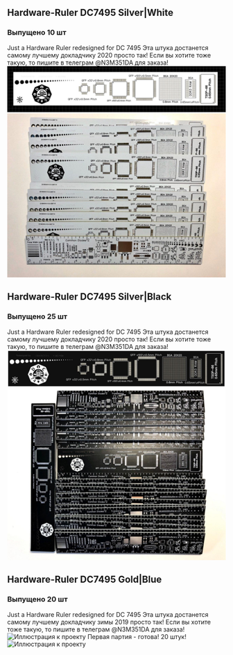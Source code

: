 ## Hardware-Ruler DC7495 Silver|White
### Выпущено 10 шт
Just a Hardware Ruler redesigned for DC 7495
Эта штука достанется самому лучшему докладчику 2020 просто так!
Если вы хотите тоже такую, то пишите в телеграм @N3M351DA для заказа!
![Иллюстрация к проекту](https://github.com/n3m351d4/Hardware-Ruler/blob/master/DC7495WhiteEd/%D0%A1%D0%BD%D0%B8%D0%BC%D0%BE%D0%BA.JPG)
![Иллюстрация к проекту](https://github.com/n3m351d4/Hardware-Ruler/blob/master/DC7495WhiteEd/photo_2020-08-08_16-42-48.jpg)

## Hardware-Ruler DC7495 Silver|Black
### Выпущено 25 шт
Just a Hardware Ruler redesigned for DC 7495
Эта штука достанется самому лучшему докладчику 2020 просто так!
Если вы хотите тоже такую, то пишите в телеграм @N3M351DA для заказа!
![Иллюстрация к проекту](https://github.com/n3m351d4/Hardware-Ruler/blob/master/DC7495BlackEd/%D0%A1%D0%BD%D0%B8%D0%BC%D0%BE%D0%BA.JPG)
![Иллюстрация к проекту](https://github.com/n3m351d4/Hardware-Ruler/blob/master/DC7495BlackEd/photo_2020-08-08_16-27-06.jpg)


## Hardware-Ruler DC7495 Gold|Blue
### Выпущено 20 шт
Just a Hardware Ruler redesigned for DC 7495
Эта штука достанется самому лучшему докладчику зимы 2019 просто так!
Если вы хотите тоже такую, то пишите в телеграм @N3M351DA для заказа!
![Иллюстрация к проекту](https://pp.userapi.com/c849036/v849036716/f6d84/jCq273c9RWk.jpg)
Первая партия - готова! 20 штук!
![Иллюстрация к проекту](https://pp.userapi.com/c851332/v851332560/b0a5f/p5p9laC-RQ0.jpg)

